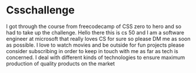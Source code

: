 # Csschallenge
I got through the course from freecodecamp of CSS zero to hero and so had to take up the challenge.
Hello there this is cs 50 and I am a software engineer at microsoft that really loves CS for sure so please DM me as soon as possible.
I  love to watch movies and be outside for fun projects please consider subscribing in order to keep in touch with me as far as tech is concerned.
I deal with different kinds of technologies to ensure maximum production of quality products on the market

